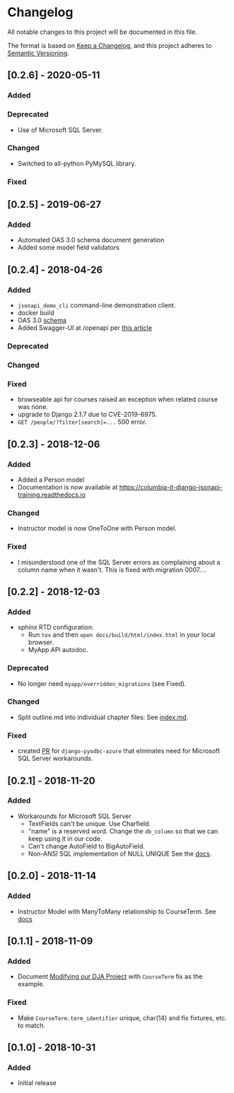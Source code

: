 # Changelog

All notable changes to this project will be documented in this file.

The format is based on [Keep a Changelog](https://keepachangelog.com/en/1.0.0/),
and this project adheres to [Semantic Versioning](https://semver.org/spec/v2.0.0.html).

<!--
## [unreleased] - YYYY-MM-DD

### Added

### Deprecated

### Changed

### Fixed
-->

## [0.2.6] - 2020-05-11

### Added

### Deprecated
- Use of Microsoft SQL Server.

### Changed
- Switched to all-python PyMySQL library.

### Fixed

## [0.2.5] - 2019-06-27

### Added
- Automated OAS 3.0 schema document generation
- Added some model field validators

## [0.2.4] - 2018-04-26

### Added
- `jsonapi_demo_cli` command-line demonstration client.
- docker build
- OAS 3.0 [schema](docs/schemas/myapp.yaml)
- Added Swagger-UI at /openapi per [this article](https://dev.to/matthewhegarty/swaggerui-inside-django-rest-framework-1c2p)

### Deprecated

### Changed

### Fixed
- browseable api for courses raised an exception when related course was none.
- upgrade to Django 2.1.7 due to CVE-2019-6975.
- `GET /people/?filter[search]=...` 500 error.


## [0.2.3] - 2018-12-06

### Added
- Added a Person model
- Documentation is now available at https://columbia-it-django-jsonapi-training.readthedocs.io

### Changed
- Instructor model is now OneToOne with Person model.

### Fixed
- I misunderstood one of the SQL Server errors as complaining about a column name when it wasn't.
  This is fixed with migration 0007....

## [0.2.2] - 2018-12-03

### Added
- sphinx RTD configuration:
  - Run `tox` and then `open docs/build/html/index.html` in your local browser.
  - MyApp API autodoc.

### Deprecated
- No longer need `myapp/overridden_migrations` (see Fixed).

### Changed
- Split outline.md into individual chapter files:
  See [index.md](index.md). 

### Fixed
- created [PR](https://github.com/michiya/django-pyodbc-azure/pull/189) 
  for `django-pyodbc-azure` that elminates need for Microsoft SQL Server workarounds.

## [0.2.1] - 2018-11-20

### Added
- Workarounds for Microsoft SQL Server
  - TextFields can't be unique. Use Charfield.
  - "name" is a reserved word. Change the `db_column` so that we can keep using it in our code.
  - Can't change AutoField to BigAutoField.
  - Non-ANSI SQL implementation of NULL UNIQUE
  See the [docs](docs/outline.md#advanced-topic-sql-server-workarounds).

## [0.2.0] - 2018-11-14

### Added
- Instructor Model with ManyToMany relationship to CourseTerm.
  See [docs](docs/outline.md#another-modification-add-an-instructor-model-and-additional-relationship)

## [0.1.1] - 2018-11-09

### Added
- Document [Modifying our DJA Project](docs/outline.md#modifying-our-dja-project) with `CourseTerm` fix as the example.

### Fixed
- Make `CourseTerm.term_identifier` unique, char(14) and fix fixtures, etc. to match.

## [0.1.0] - 2018-10-31

### Added

- Initial release
